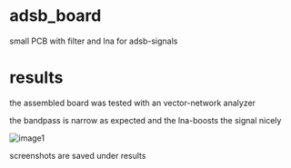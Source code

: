 # adsb_board
small PCB with filter and lna for adsb-signals

# results

the assembled board was tested with an vector-network analyzer

the bandpass is narrow as expected and the lna-boosts the signal nicely

![image1](https://github.com/expoman/blob/master/results/IMG_20191108_133242.jpg)

screenshots are saved under results
